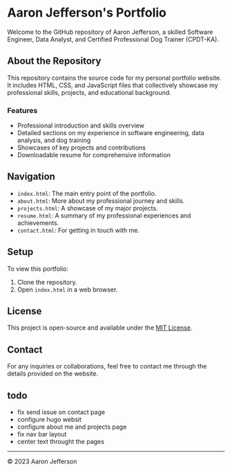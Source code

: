 # Aaron Jefferson's Portfolio

Welcome to the GitHub repository of Aaron Jefferson, a skilled Software Engineer, Data Analyst, and Certified Professional Dog Trainer (CPDT-KA).

## About the Repository

This repository contains the source code for my personal portfolio website. It includes HTML, CSS, and JavaScript files that collectively showcase my professional skills, projects, and educational background.

### Features

- Professional introduction and skills overview
- Detailed sections on my experience in software engineering, data analysis, and dog training
- Showcases of key projects and contributions
- Downloadable resume for comprehensive information

## Navigation

- `index.html`: The main entry point of the portfolio.
- `about.html`: More about my professional journey and skills.
- `projects.html`: A showcase of my major projects.
- `resume.html`: A summary of my professional experiences and achievements.
- `contact.html`: For getting in touch with me.

## Setup

To view this portfolio:
1. Clone the repository.
2. Open `index.html` in a web browser.

## License

This project is open-source and available under the [MIT License](LICENSE).

## Contact

For any inquiries or collaborations, feel free to contact me through the details provided on the website.

## todo

- fix send issue on contact page
- configure hugo websit
- configure about me and projects page
- fix nav bar layout
- center text throught the pages
---

&copy; 2023 Aaron Jefferson
